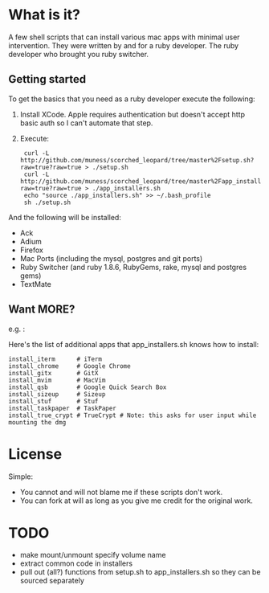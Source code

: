 # What is it?

A few shell scripts that can install various mac apps with minimal user intervention.  They were written by and for a ruby developer.  The ruby developer who brought you ruby switcher.

## Getting started

To get the basics that you need as a ruby developer execute the following:

1. Install XCode.  Apple requires authentication but doesn't accept http basic auth so I can't automate that step.
2. Execute:

		curl -L http://github.com/muness/scorched_leopard/tree/master%2Fsetup.sh?raw=true?raw=true > ./setup.sh
		curl -L http://github.com/muness/scorched_leopard/tree/master%2Fapp_installers.sh?raw=true?raw=true > ./app_installers.sh
        echo "source ./app_installers.sh" >> ~/.bash_profile
		sh ./setup.sh
	
And the following will be installed:

* Ack
* Adium
* Firefox
* Mac Ports (including the mysql, postgres and git ports)
* Ruby Switcher (and ruby 1.8.6, RubyGems, rake, mysql and postgres gems)
* TextMate

## Want MORE?
e.g. :

Here's the list of additional apps that app_installers.sh knows how to install:

	install_iterm      # iTerm
    install_chrome     # Google Chrome
    install_gitx       # GitX
    install_mvim       # MacVim
    install_qsb        # Google Quick Search Box
    install_sizeup     # Sizeup
    install_stuf       # Stuf
    install_taskpaper  # TaskPaper
    install_true_crypt # TrueCrypt # Note: this asks for user input while mounting the dmg

# License

Simple:

* You cannot and will not blame me if these scripts don't work.
* You can fork at will as long as you give me credit for the original work.

# TODO
 - make mount/unmount specify volume name
 - extract common code in installers
 - pull out (all?) functions from setup.sh to app_installers.sh so they can be sourced separately
